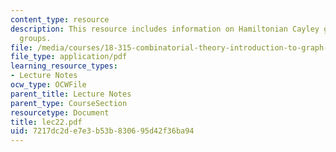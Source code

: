 ```yaml
---
content_type: resource
description: This resource includes information on Hamiltonian Cayley graphs of general
  groups.
file: /media/courses/18-315-combinatorial-theory-introduction-to-graph-theory-extremal-and-enumerative-combinatorics-spring-2005/7217dc2de7e3b53b830695d42f36ba94_lec22.pdf
file_type: application/pdf
learning_resource_types:
- Lecture Notes
ocw_type: OCWFile
parent_title: Lecture Notes
parent_type: CourseSection
resourcetype: Document
title: lec22.pdf
uid: 7217dc2d-e7e3-b53b-8306-95d42f36ba94
---
```

